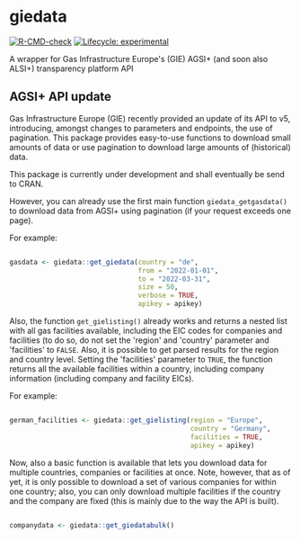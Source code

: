 # giedata

<!-- badges: start -->
[![R-CMD-check](https://github.com/yannikbuhl/giedata/workflows/R-CMD-check/badge.svg)](https://github.com/yannikbuhl/giedata/actions)
[![Lifecycle: experimental](https://lifecycle.r-lib.org/articles/figures/lifecycle-experimental.svg)](https://lifecycle.r-lib.org/articles/stages.html#experimental)
<!-- badges: end -->

A wrapper for Gas Infrastructure Europe's (GIE) AGSI+ (and soon also ALSI+) transparency platform API

## AGSI+ API update
Gas Infrastructure Europe (GIE) recently provided an update of its API to v5, introducing, amongst changes to parameters and endpoints, the use of pagination. This package provides easy-to-use functions to download small amounts of data or use pagination to download large amounts of (historical) data.

This package is currently under development and shall eventually be send to CRAN.

However, you can already use the first main function `giedata_getgasdata()` to download data from AGSI+ using pagination (if your request exceeds one page).

For example:

```r

gasdata <- giedata::get_giedata(country = "de",
                                from = "2022-01-01",
                                to = "2022-03-31",
                                size = 50,
                                verbose = TRUE,
                                apikey = apikey)

```

Also, the function `get_gielisting()` already works and returns a nested list with all gas facilities available, including the EIC codes for companies and facilities (to do so, do not set the 'region' and 'country' parameter and 'facilities' to `FALSE`. Also, it is possible to get parsed results for the region and country level. Setting the 'facilities' parameter to `TRUE`, the function returns all the available facilities within a country, including company information (including company and facility EICs). 

For example:

```r

german_facilities <- giedata::get_gielisting(region = "Europe",
                                             country = "Germany",
                                             facilities = TRUE,
                                             apikey = apikey)

```

Now, also a basic function is available that lets you download data for multiple countries, companies or facilities at once. Note, however, that as of yet, it is only possible to download a set of various companies for within one country; also, you can only download multiple facilities if the country and the company are fixed (this is mainly due to the way the API is built).

```r 

companydata <- giedata::get_giedatabulk()

```

